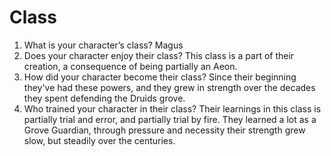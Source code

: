 # Class

1. What is your character’s class? Magus
2. Does your character enjoy their class? This class is a part of their creation, a consequence of being partially an Aeon.
3. How did your character become their class? Since their beginning they've had these powers, and they grew in strength over the decades they spent defending the Druids grove. 
4. Who trained your character in their class? Their learnings in this class is partially trial and error, and partially trial by fire. They learned a lot as a Grove Guardian, through pressure and necessity their strength grew slow, but steadily over the centuries. 